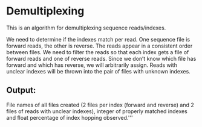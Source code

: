 # Demultiplexing

This is an algorithm for demultiplexing sequence reads/indexes.

We need to determine if the indexes match per read. One sequence file is forward reads, the other is reverse. The reads appear in a consistent order between files. We need to filter the reads so that each index gets a file of forward reads and one of reverse reads. Since we don’t know which file has forward and which has reverse, we will arbitrarily assign. Reads with unclear indexes will be thrown into the pair of files with unknown indexes.


## Output: 
File names of all files created (2 files per index (forward and reverse) and 2 files of reads with unclear indexes), integer of properly matched indexes and float percentage of index hopping observed.'''
